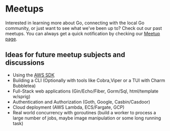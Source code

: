 # Meetups

Interested in learning more about Go, connecting with the local Go community, or just want to see what we've been up to? Check out our past meetups. You can always get a quick notification by checking our [Meetup page](https://www.meetup.com/spokane-go-users-group/events/).

## Ideas for future meetup subjects and discussions 

* Using the [AWS SDK](https://aws.github.io/aws-sdk-go-v2/docs/)
* Building a CLI (Optionally with tools like Cobra,Viper or a TUI with Charm Bubbletea)
* Full-Stack web applications (Gin/Echo/Fiber, Gorm/Sql, html/template w/sprig)
* Authentication and Authorization (Goth, Google, Casbin/Casdoor)
* Cloud deployment (AWS Lambda, ECS/Fargate, GCP)
* Real world concurrency with goroutines (build a worker to process a large number of jobs, maybe image manipulation or some long running task)